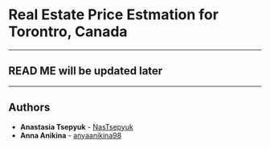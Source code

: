 # Real Estate Price Estmation for Torontro, Canada
***
## READ ME will be updated later
***
## Authors
* **Anastasia Tsepyuk**  - [NasTsepyuk](https://github.com/NasTsepyuk)
* **Anna Anikina**  - [anyaanikina98](https://github.com/anyaanikina98)
